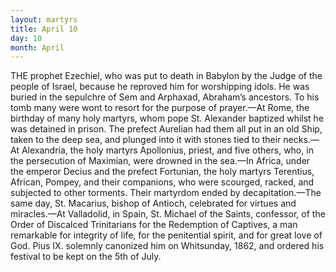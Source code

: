 ```yaml
---
layout: martyrs
title: April 10
day: 10
month: April
---
```

THE prophet Ezechiel, who was put to death in
Babylon by the Judge of the people of Israel,
because he reproved him for worshipping idols. He
was buried in the sepulchre of Sem and Arphaxad,
Abraham’s ancestors. To his tomb many were wont
to resort for the purpose of prayer.&mdash;At Rome, the
birthday of many holy martyrs, whom pope St. Alexander baptized whilst he was detained in prison.
The prefect Aurelian had them all put in an old Ship,
taken to the deep sea, and plunged into it with
stones tied to their necks.&mdash;At Alexandria, the holy
martyrs Apollonius, priest, and five others, who, in
the persecution of Maximian, were drowned in the
sea.&mdash;In Africa, under the emperor Decius and the
prefect Fortunian, the holy martyrs Terentius, African, Pompey, and their companions, who were
scourged, racked, and subjected to other torments.
Their martyrdom ended by decapitation.&mdash;The same
day, St. Macarius, bishop of Antioch, celebrated for
virtues and miracles.&mdash;At Valladolid, in Spain, St.
Michael of the Saints, confessor, of the Order of
Discalced Trinitarians for the Redemption of Captives, a man remarkable for integrity of life, for the
penitential spirit, and for great love of God. Pius
IX. solemnly canonized him on Whitsunday, 1862,
and ordered his festival to be kept on the 5th of
July.

